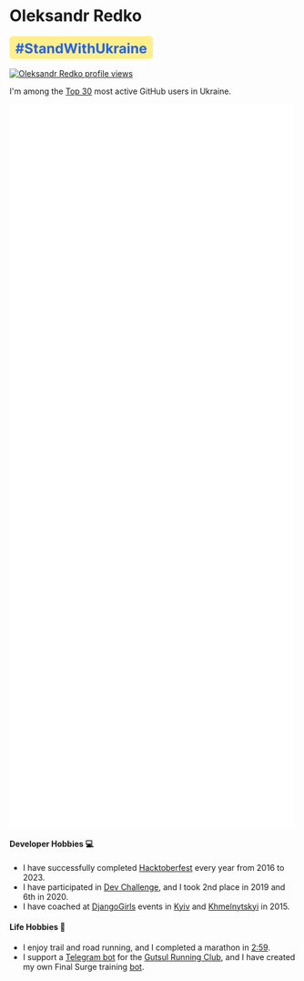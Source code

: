 # Oleksandr Redko

[![Stand With Ukraine](https://raw.githubusercontent.com/vshymanskyy/StandWithUkraine/main/badges/StandWithUkraine.svg)](https://stand-with-ukraine.pp.ua)

[![Oleksandr Redko profile views](https://u8views.com/api/v1/github/profiles/3228886/views/day-week-month-total-count.svg)](https://u8views.com/github/alexandear)

I'm among the [Top 30](https://github.com/gayanvoice/top-github-users/blob/82b064b546c88ca00e6a1864b183a20f9803856c/markdown/public_contributions/ukraine.md) most active GitHub users in Ukraine.

<a href="CONTRIBUTIONS.md">
  <img align="center" src="github-metrics.svg" alt="Metrics" width="500">
</a>

#### Developer Hobbies :computer:

- I have successfully completed [Hacktoberfest](https://hacktoberfest.com) every year from 2016 to 2023.
- I have participated in [Dev Challenge](https://devchallenge.it/), and I took 2nd place in 2019 and 6th in 2020.
- I have coached at [DjangoGirls](https://djangogirls.org) events in [Kyiv](https://www.facebook.com/djangogirlskyiv/photos/a.1597027043880257/1597028007213494) and [Khmelnytskyi](https://www.facebook.com/uapycon/photos/a.903859323029360/903862623029030) in 2015.

#### Life Hobbies :runner:

- I enjoy trail and road running, and I completed a marathon in [2:59](https://www.strava.com/activities/2749444073).
- I support a [Telegram bot](https://github.com/vm-devr/strava-telegram-bot) for the [Gutsul Running Club](https://gutsulrunning.club/), and I have created my own Final Surge training [bot](https://github.com/alexandear/final-surge-bot).
